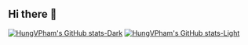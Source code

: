 ## Hi there 👋

[![HungVPham's GitHub stats-Dark](https://github-readme-stats.vercel.app/api?username=HungVPham&show_icons=true&theme=dark#gh-dark-mode-only)](https://github.com/HungVPham/#gh-dark-mode-only)
[![HungVPham's GitHub stats-Light](https://github-readme-stats.vercel.app/api?username=HungVPham&show_icons=true&theme=default#gh-light-mode-only)](https://github.com/HungVPha/#gh-dark-mode-only)
